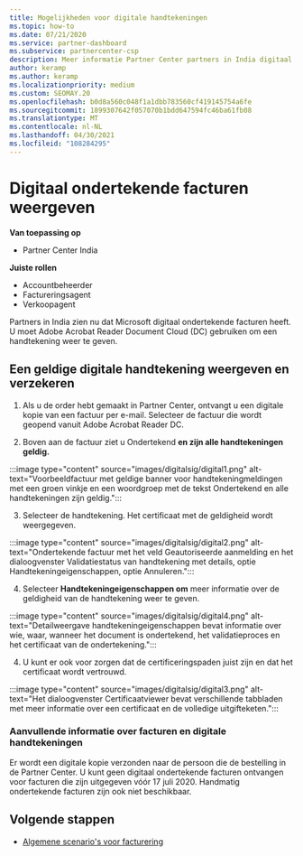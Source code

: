 ```yaml
---
title: Mogelijkheden voor digitale handtekeningen
ms.topic: how-to
ms.date: 07/21/2020
ms.service: partner-dashboard
ms.subservice: partnercenter-csp
description: Meer informatie Partner Center partners in India digitaal ondertekende facturen kunnen bekijken en digitale kopieën van facturen kunnen ontvangen voor orders die zijn gemaakt in Partner Center.
author: keramp
ms.author: keramp
ms.localizationpriority: medium
ms.custom: SEOMAY.20
ms.openlocfilehash: b0d8a560c048f1a1dbb783560cf419145754a6fe
ms.sourcegitcommit: 1899307642f057070b1bdd647594fc46ba61fb08
ms.translationtype: MT
ms.contentlocale: nl-NL
ms.lasthandoff: 04/30/2021
ms.locfileid: "108284295"
---
```

# <a name="view-digitally-signed-invoices"></a>Digitaal ondertekende facturen weergeven

**Van toepassing op**

- Partner Center India

**Juiste rollen**

- Accountbeheerder
- Factureringsagent
- Verkoopagent

Partners in India zien nu dat Microsoft digitaal ondertekende facturen heeft. U moet Adobe Acrobat Reader Document Cloud (DC) gebruiken om een handtekening weer te geven.

## <a name="how-to-view-and-insure-a-valid-digital-signature"></a>Een geldige digitale handtekening weergeven en verzekeren


1. Als u de order hebt gemaakt in Partner Center, ontvangt u een digitale kopie van een factuur per e-mail. Selecteer de factuur die wordt geopend vanuit Adobe Acrobat Reader DC.


2. Boven aan de factuur ziet u Ondertekend **en zijn alle handtekeningen geldig.**
 
 :::image type="content" source="images/digitalsig/digital1.png" alt-text="Voorbeeldfactuur met geldige banner voor handtekeningmeldingen met een groen vinkje en een woordgroep met de tekst Ondertekend en alle handtekeningen zijn geldig.":::

3. Selecteer de handtekening. Het certificaat met de geldigheid wordt weergegeven.

:::image type="content" source="images/digitalsig/digital2.png" alt-text="Ondertekende factuur met het veld Geautoriseerde aanmelding en het dialoogvenster Validatiestatus van handtekening met details, optie Handtekeningeigenschappen, optie Annuleren."::: 

4. Selecteer **Handtekeningeigenschappen om** meer informatie over de geldigheid van de handtekening weer te geven.

:::image type="content" source="images/digitalsig/digital4.png" alt-text="Detailweergave handtekeningeigenschappen bevat informatie over wie, waar, wanneer het document is ondertekend, het validatieproces en het certificaat van de ondertekening."::: 

4. U kunt er ook voor zorgen dat de certificeringspaden juist zijn en dat het certificaat wordt vertrouwd.

 :::image type="content" source="images/digitalsig/digital3.png" alt-text="Het dialoogvenster Certificaatviewer bevat verschillende tabbladen met meer informatie over een certificaat en de volledige uitgifteketen.":::

### <a name="additional-information-on-invoices-and-digital-signatures"></a>Aanvullende informatie over facturen en digitale handtekeningen

Er wordt een digitale kopie verzonden naar de persoon die de bestelling in de Partner Center. U kunt geen digitaal ondertekende facturen ontvangen voor facturen die zijn uitgegeven vóór 17 juli 2020. Handmatig ondertekende facturen zijn ook niet beschikbaar.

## <a name="next-steps"></a>Volgende stappen

- [Algemene scenario's voor facturering](common-billing-scenarios.md)